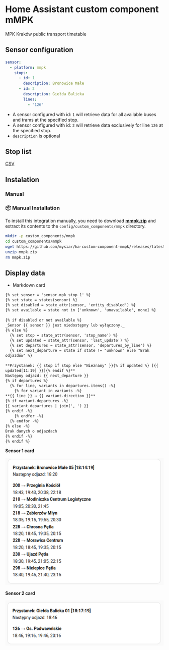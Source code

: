 # Home Assistant custom component mMPK

MPK Kraków public transport timetable

## Sensor configuration
```yaml
sensor:
  - platform: mmpk
    stops:
      - id: 1
        description: Bronowice Małe
      - id: 2
        description: Giełda Balicka
        lines:
          - "126"

```

* A sensor configured with id: `1` will retrieve data for all available buses and trams at the specified stop.
* A sensor configured with id: `2` will retrieve data exclusively for line `126` at the specified stop.
* `description` is optional

## Stop list

[CSV](doc/MPK_stops.csv)

## Instalation
### Manual


### 📦 Manual Installation

To install this integration manually, you need to download [**mmpk.zip**](https://github.com/mysiar/ha-custom-component-mmpk/releases/latest/download/mmpk.zip) and extract its contents to the `config/custom_components/mmpk` directory.


```bash
mkdir -p custom_components/mmpk
cd custom_components/mmpk
wget https://github.com/mysiar/ha-custom-component-mmpk/releases/latest/download/mmpk.zip
unzip mmpk.zip
rm mmpk.zip
```

## Display data 

* Markdown card
```
{% set sensor = 'sensor.mpk_stop_1' %}
{% set state = states(sensor) %}
{% set disabled = state_attr(sensor, 'entity_disabled') %}
{% set available = state not in ['unknown', 'unavailable', none] %}

{% if disabled or not available %}
_Sensor {{ sensor }} jest niedostępny lub wyłączony._
{% else %}
  {% set stop = state_attr(sensor, 'stop_name') %}
  {% set updated = state_attr(sensor, 'last_update') %}
  {% set departures = state_attr(sensor, 'departures_by_line') %}
  {% set next_departure = state if state != "unknown" else "Brak odjazdów" %}

**Przystanek: {{ stop if stop else "Nieznany" }}{% if updated %} [{{ updated[11:19] }}]{% endif %}**  
Następny odjazd: {{ next_departure }}  
{% if departures %}
  {% for line, variants in departures.items() -%}
    {% for variant in variants -%}
**{{ line }} → {{ variant.direction }}**  
{% if variant.departures -%}
{{ variant.departures | join(', ') }}
{% endif -%}
    {% endfor -%}
  {% endfor -%}
{% else -%}
Brak danych o odjazdach
{% endif -%}
{% endif %}

```

**Sensor 1 card**

![Sensor 1 card](doc/sensor_1_card.png)

**Sensor 2 card**

![Sensor 2 card](doc/sensor_2_card.png)
